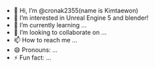 - 👋 Hi, I’m @cronak2355(name is Kimtaewon)
- 👀 I’m interested in Unreal Engine 5 and blender!
- 🌱 I’m currently learning ...
- 💞️ I’m looking to collaborate on ...
- 📫 How to reach me ...
- 😄 Pronouns: ...
- ⚡ Fun fact: ...

<!---
cronak2355/cronak2355 is a ✨ special ✨ repository because its `README.md` (this file) appears on your GitHub profile.
You can click the Preview link to take a look at your changes.
--->
